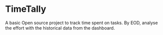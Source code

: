# TimeTally
A basic Open source project to track time spent on tasks. By EOD, analyse the effort with the historical data from the dashboard.
